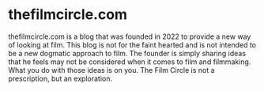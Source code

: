 # thefilmcircle.com

thefilmcircle.com is a blog that was founded in 2022 to provide a new way of looking at film.
This blog is not for the faint hearted and is not intended to be a new dogmatic approach to film.
The founder is simply sharing ideas that he feels may not be considered when it comes to film and filmmaking.
What you do with those ideas is on you. The Film Circle is not a prescription, but an exploration.
